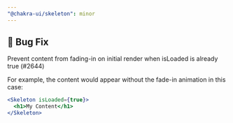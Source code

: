```yaml
---
"@chakra-ui/skeleton": minor
---
```


## 🐛 Bug Fix

Prevent content from fading-in on initial render when isLoaded is already true (#2644)

For example, the content would appear without the fade-in animation in this case:
```jsx
<Skeleton isLoaded={true}>
  <h1>My Content</h1>
</Skeleton>
```
